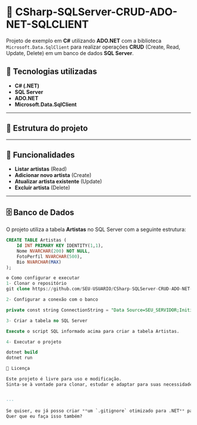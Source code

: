 # 📌 CSharp-SQLServer-CRUD-ADO-NET-SQLCLIENT

Projeto de exemplo em **C#** utilizando **ADO.NET** com a biblioteca `Microsoft.Data.SqlClient` para realizar operações **CRUD** (Create, Read, Update, Delete) em um banco de dados **SQL Server**.

## 🚀 Tecnologias utilizadas
- **C# (.NET)**
- **SQL Server**
- **ADO.NET**
- **Microsoft.Data.SqlClient**

---

## 📂 Estrutura do projeto


---

## 🔹 Funcionalidades
- **Listar artistas** (Read)
- **Adicionar novo artista** (Create)
- **Atualizar artista existente** (Update)
- **Excluir artista** (Delete)

---

## 🗄 Banco de Dados
O projeto utiliza a tabela **Artistas** no SQL Server com a seguinte estrutura:

```sql
CREATE TABLE Artistas (
    Id INT PRIMARY KEY IDENTITY(1,1),
    Nome NVARCHAR(200) NOT NULL,
    FotoPerfil NVARCHAR(500),
    Bio NVARCHAR(MAX)
);

⚙️ Como configurar e executar
1️- Clonar o repositório
git clone https://github.com/SEU-USUARIO/CSharp-SQLServer-CRUD-ADO-NET-SQLCLIENT.git

2️- Configurar a conexão com o banco

private const string ConnectionString = "Data Source=SEU_SERVIDOR;Initial Catalog=SUA_BASE;Integrated Security=True";

3️- Criar a tabela no SQL Server

Execute o script SQL informado acima para criar a tabela Artistas.

4️- Executar o projeto

dotnet build
dotnet run

📜 Licença

Este projeto é livre para uso e modificação.
Sinta-se à vontade para clonar, estudar e adaptar para suas necessidades.


---

Se quiser, eu já posso criar **um `.gitignore` otimizado para .NET** para colocar junto desse README e deixar o repositório limpo e profissional.  
Quer que eu faça isso também?

